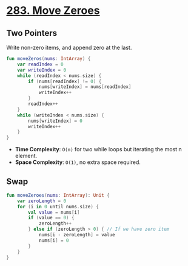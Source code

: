 # [283. Move Zeroes](https://leetcode.com/problems/move-zeroes/)

## Two Pointers
Write non-zero items, and append zero at the last.

```kotlin
fun moveZeros(nums: IntArray) {
    var readIndex = 0
    var writeIndex = 0
    while (readIndex < nums.size) {
        if (nums[readIndex] != 0) {
            nums[writeIndex] = nums[readIndex]
            writeIndex++
        }
        readIndex++
    }
    while (writeIndex < nums.size) {
        nums[writeIndex] = 0
        writeIndex++
    }
}
```

* **Time Complexity**: `O(n)` for two while loops but iterating the most n element.
* **Space Complexity**: `O(1)`, no extra space required.

## Swap
```kotlin
fun moveZeroes(nums: IntArray): Unit {
    var zeroLength = 0
    for (i in 0 until nums.size) {
        val value = nums[i]
        if (value == 0) {
            zeroLength++
        } else if (zeroLength > 0) { // If we have zero item
            nums[i - zeroLength] = value
            nums[i] = 0
        } 
    }
}
```